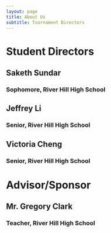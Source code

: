 ```yaml
---
layout: page
title: About Us
subtitle: Tournament Directors
---
```

# Student Directors
## Saketh Sundar
### Sophomore, River Hill High School
## Jeffrey Li
### Senior, River Hill High School
## Victoria Cheng
### Senior, River Hill High School
# Advisor/Sponsor
## Mr. Gregory Clark
### Teacher, River Hill High School
